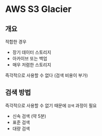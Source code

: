 # AWS S3 Glacier

## 개요

적합한 경우

-   장기 데이터 스토리지
-   아카이브 또는 백업
-   매우 저렴한 스토리지

즉각적으로 사용할 수 없다 (검색 비용이 부가)

## 검색 방법

즉각적으로 사용할 수 없기 때문에 `검색` 과정이 필요

-   신속 검색 (약 5분)
-   표준 검색
-   대량 검색
